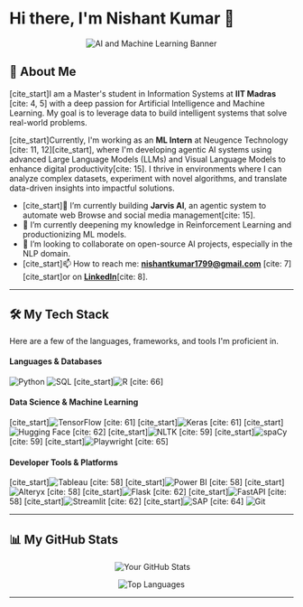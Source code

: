 # Hi there, I'm Nishant Kumar 👋

<p align="center">
  <img src="https://raw.githubusercontent.com/nishantkumar1799/nishantkumar1799/main/banner.png" alt="AI and Machine Learning Banner">
</p>

## 🚀 About Me

[cite_start]I am a Master's student in Information Systems at **IIT Madras** [cite: 4, 5] with a deep passion for Artificial Intelligence and Machine Learning. My goal is to leverage data to build intelligent systems that solve real-world problems.

[cite_start]Currently, I'm working as an **ML Intern** at Neugence Technology [cite: 11, 12][cite_start], where I'm developing agentic AI systems using advanced Large Language Models (LLMs) and Visual Language Models to enhance digital productivity[cite: 15]. I thrive in environments where I can analyze complex datasets, experiment with novel algorithms, and translate data-driven insights into impactful solutions.

- [cite_start]🔭 I’m currently building **Jarvis AI**, an agentic system to automate web Browse and social media management[cite: 15].
- 🌱 I’m currently deepening my knowledge in Reinforcement Learning and productionizing ML models.
- 👯 I’m looking to collaborate on open-source AI projects, especially in the NLP domain.
- [cite_start]📫 How to reach me: **nishantkumar1799@gmail.com** [cite: 7] [cite_start]or on [**LinkedIn**](https://linkedin.com/in/nishant-kumar-7b5209191/)[cite: 8].

---

## 🛠️ My Tech Stack

Here are a few of the languages, frameworks, and tools I'm proficient in.

#### Languages & Databases
![Python](https://img.shields.io/badge/python-3670A0?style=for-the-badge&logo=python&logoColor=ffdd54)
![SQL](https://img.shields.io/badge/sql-%23005C84.svg?style=for-the-badge&logo=sql&logoColor=white)
[cite_start]![R](https://img.shields.io/badge/r-%23276DC3.svg?style=for-the-badge&logo=r&logoColor=white) [cite: 66]

#### Data Science & Machine Learning
[cite_start]![TensorFlow](https://img.shields.io/badge/TensorFlow-%23FF6F00.svg?style=for-the-badge&logo=TensorFlow&logoColor=white) [cite: 61]
[cite_start]![Keras](https://img.shields.io/badge/Keras-%23D00000.svg?style=for-the-badge&logo=Keras&logoColor=white) [cite: 61]
[cite_start]![Hugging Face](https://img.shields.io/badge/%F0%9F%A4%97%20Hugging%20Face-blue?style=for-the-badge) [cite: 62]
[cite_start]![NLTK](https://img.shields.io/badge/NLTK-306998?style=for-the-badge) [cite: 59]
[cite_start]![spaCy](https://img.shields.io/badge/spaCy-09a3d5?style=for-the-badge&logo=spaCy&logoColor=white) [cite: 59]
[cite_start]![Playwright](https://img.shields.io/badge/Playwright-2EAD33?style=for-the-badge&logo=Playwright&logoColor=white) [cite: 65]

#### Developer Tools & Platforms
[cite_start]![Tableau](https://img.shields.io/badge/tableau-%23E97627.svg?style=for-the-badge&logo=tableau&logoColor=white) [cite: 58]
[cite_start]![Power BI](https://img.shields.io/badge/power%20bi-F2C811?style=for-the-badge&logo=powerbi&logoColor=black) [cite: 58]
[cite_start]![Alteryx](https://img.shields.io/badge/Alteryx-0078C9?style=for-the-badge&logo=Alteryx&logoColor=white) [cite: 58]
[cite_start]![Flask](https://img.shields.io/badge/flask-%23000.svg?style=for-the-badge&logo=flask&logoColor=white) [cite: 62]
[cite_start]![FastAPI](https://img.shields.io/badge/FastAPI-005571?style=for-the-badge) [cite: 58]
[cite_start]![Streamlit](https://img.shields.io/badge/Streamlit-FF4B4B?style=for-the-badge&logo=Streamlit&logoColor=white) [cite: 62]
[cite_start]![SAP](https://img.shields.io/badge/SAP-008FD3?style=for-the-badge&logo=sap&logoColor=white) [cite: 64]
![Git](https://img.shields.io/badge/git-%23F05033.svg?style=for-the-badge&logo=git&logoColor=white)

---

## 📊 My GitHub Stats

<p align="center">
  &nbsp;<img align="center" src="https://github-readme-stats.vercel.app/api?username=CHIKU1799&show_icons=true&theme=tokyonight&rank_icon=github" alt="Your GitHub Stats" />
</p>
<p align="center">
  <img align="center" src="https://github-readme-stats.vercel.app/api/top-langs/?username=CHIKU1799&layout=compact&theme=tokyonight" alt="Top Languages" />
</p>

---
